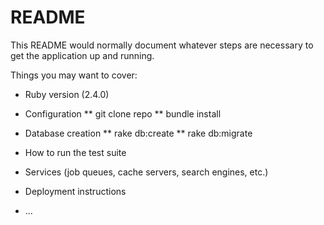 # README

This README would normally document whatever steps are necessary to get the
application up and running.

Things you may want to cover:

* Ruby version (2.4.0)

* Configuration
	** git clone repo
	** bundle install

* Database creation
	** rake db:create
	** rake db:migrate
	
* How to run the test suite

* Services (job queues, cache servers, search engines, etc.)

* Deployment instructions

* ...
